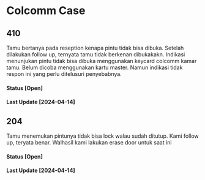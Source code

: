 Colcomm Case
============
410
---
Tamu bertanya pada reseption kenapa pintu tidak bisa dibuka. Setelah dilakukan follow up, ternyata tamu tidak berkenan dibukakakn. Indikasi menunjukan pintu tidak bisa dibuka menggunakan keycard colcomm kamar tamu. Belum dicoba menggunakan kartu master. Namun indikasi tidak respon ini yang perlu ditelusuri penyebabnya. 
#### Status [Open]
#### Last Update [2024-04-14]

204
---
Tamu menemukan pintunya tidak bisa lock walau sudah ditutup. Kami follow up, teryata benar. Walhasil kami lakukan erase door untuk saat ini
#### Status [Open]
#### Last Update [2024-04-14]
